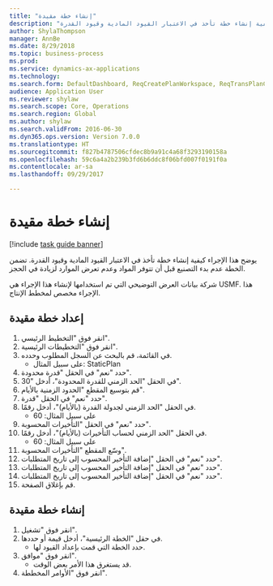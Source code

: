 ```yaml
--- 
title: "إنشاء خطة مقيدة"
description: "يوضح هذا الإجراء كيفية إنشاء خطة تأخذ في الاعتبار القيود المادية وقيود القدرة."
author: ShylaThompson
manager: AnnBe
ms.date: 8/29/2018
ms.topic: business-process
ms.prod: 
ms.service: dynamics-ax-applications
ms.technology: 
ms.search.form: DefaultDashboard, ReqCreatePlanWorkspace, ReqTransPlanCard, ReqPlanSched
audience: Application User
ms.reviewer: shylaw
ms.search.scope: Core, Operations
ms.search.region: Global
ms.author: shylaw
ms.search.validFrom: 2016-06-30
ms.dyn365.ops.version: Version 7.0.0
ms.translationtype: HT
ms.sourcegitcommit: f827b4787506cfdec8b9a91c4a68f3293190158a
ms.openlocfilehash: 59c6a4a2b239b3fd6b6ddc8f06bfd007f0191f0a
ms.contentlocale: ar-sa
ms.lasthandoff: 09/29/2017

---
```

# <a name="generate-a-constrained-plan"></a>إنشاء خطة مقيدة

[!include [task guide banner](../../includes/task-guide-banner.md)]

يوضح هذا الإجراء كيفية إنشاء خطة تأخذ في الاعتبار القيود المادية وقيود القدرة. تضمن الخطة عدم بدء التصنيع قبل أن تتوفر المواد وعدم تعرض الموارد لزيادة في الحجز. 

شركة بيانات العرض التوضيحي التي تم استخدامها لإنشاء هذا الإجراء هي USMF. هذا الإجراء مخصص لمخطط الإنتاج‬.


## <a name="set-up-a-constrained-plan"></a>إعداد خطة مقيدة
1. انقر فوق "التخطيط الرئيسي‬".
2. انقر فوق "التخطيطات الرئيسية‬".
3. في القائمة، قم بالبحث عن السجل المطلوب وحدده.
    * على سبيل المثال: StaticPlan  
4. حدد "نعم" في الحقل "قدرة محدودة‬".
5. في الحقل "الحد الزمني للقدرة المحدودة‬"، أدخل "30".
6. قم بتوسيع المقطع "الحدود الزمنية بالأيام‬".
7. حدد "نعم" في الحقل "قدرة".
8. في الحقل "الحد الزمني لجدولة القدرة (بالأيام)‬"، أدخل رقمًا.
    * على سبيل المثال: 60  
9. حدد "نعم" في الحقل "التأخيرات المحسوبة‬‬".
10. في الحقل "الحد الزمني لحساب التأخيرات (بالأيام)‬‬"، أدخل رقمًا.
    * على سبيل المثال: 60  
11. وسّع المقطع "التأخيرات المحسوبة".
12. حدد "نعم" في الحقل "إضافة التأخير المحسوب إلى تاريخ المتطلبات‬".
13. حدد "نعم" في الحقل "إضافة التأخير المحسوب إلى تاريخ المتطلبات‬".
14. حدد "نعم" في الحقل "إضافة التأخير المحسوب إلى تاريخ المتطلبات‬".
15. قم بإغلاق الصفحة.

## <a name="create-a-constrained-plan"></a>إنشاء خطة مقيدة
1. انقر فوق "تشغيل".
2. في حقل "الخطة الرئيسية‬"، أدخل قيمة أو حددها.
    * حدد الخطة التي قمت بإعداد القيود لها.  
3. انقر فوق "موافق".
    * قد يستغرق هذا الأمر بعض الوقت.  
4. انقر فوق "الأوامر المخططة".


